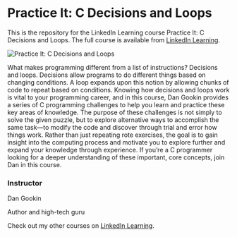 # Practice It: C Decisions and Loops
This is the repository for the LinkedIn Learning course Practice It: C Decisions and Loops. The full course is available from [LinkedIn Learning][lil-course-url].

![Practice It: C Decisions and Loops][lil-thumbnail-url] 

What makes programming different from a list of instructions? Decisions and loops. Decisions allow programs to do different things based on changing conditions. A loop expands upon this notion by allowing chunks of code to repeat based on conditions. Knowing how decisions and loops work is vital to your programming career, and in this course, Dan Gookin provides a series of C programming challenges to help you learn and practice these key areas of knowledge. The purpose of these challenges is not simply to solve the given puzzle, but to explore alternative ways to accomplish the same task—to modify the code and discover through trial and error how things work. Rather than just repeating rote exercises, the goal is to gain insight into the computing process and motivate you to explore further and expand your knowledge through experience. If you’re a C programmer looking for a deeper understanding of these important, core concepts, join Dan in this course.


### Instructor

Dan Gookin 
                            
Author and high-tech guru

                            

Check out my other courses on [LinkedIn Learning](https://www.linkedin.com/learning/instructors/dan-gookin).

[lil-course-url]: https://www.linkedin.com/learning/practice-it-c-decisions-and-loops?dApp=59033956&leis=LAA
[lil-thumbnail-url]: https://media.licdn.com/dms/image/D560DAQGl9dp4YFqbfg/learning-public-crop_675_1200/0/1681239736561?e=2147483647&v=beta&t=VEmvyUE2P_87Q7mO3mxrsdeLixv_6b6ZsAfwWaCU91A
